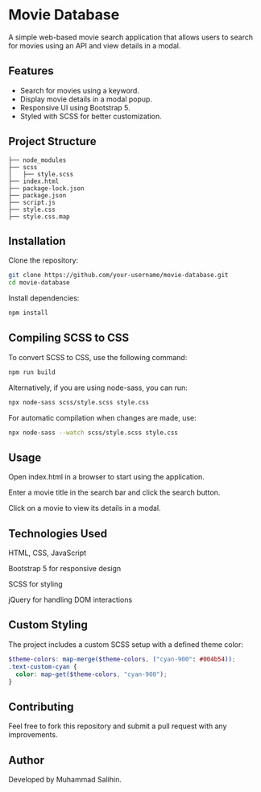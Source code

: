 # Movie Database

A simple web-based movie search application that allows users to search for movies using an API and view details in a modal.

## Features

- Search for movies using a keyword.
- Display movie details in a modal popup.
- Responsive UI using Bootstrap 5.
- Styled with SCSS for better customization.

## Project Structure
  ```plaintext
├── node_modules
├── scss
│   ├── style.scss
├── index.html
├── package-lock.json
├── package.json
├── script.js
├── style.css
├── style.css.map
```

## Installation

Clone the repository:
```bash
git clone https://github.com/your-username/movie-database.git
cd movie-database
```
Install dependencies:
```bash
npm install
```
## Compiling SCSS to CSS

To convert SCSS to CSS, use the following command:
```bash
npm run build
```
Alternatively, if you are using node-sass, you can run:
```bash
npx node-sass scss/style.scss style.css
```
For automatic compilation when changes are made, use:
```bash
npx node-sass --watch scss/style.scss style.css
```

## Usage

Open index.html in a browser to start using the application.

Enter a movie title in the search bar and click the search button.

Click on a movie to view its details in a modal.

## Technologies Used

HTML, CSS, JavaScript

Bootstrap 5 for responsive design

SCSS for styling

jQuery for handling DOM interactions

## Custom Styling

The project includes a custom SCSS setup with a defined theme color:
```scss
$theme-colors: map-merge($theme-colors, ("cyan-900": #004b54));
.text-custom-cyan {
  color: map-get($theme-colors, "cyan-900");
}
```
## Contributing

Feel free to fork this repository and submit a pull request with any improvements.

## Author

Developed by Muhammad Salihin.
